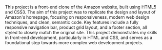 This project is a front-end clone of the Amazon website, built using HTML5 and CSS3. The aim of this project was to replicate the design and layout of Amazon's homepage, focusing on responsiveness, modern web design techniques, and clean, semantic code. Key features include a fully responsive navigation bar, product grid layout, and a footer section, all styled to closely match the original site. This project demonstrates my skills in front-end development, particularly in HTML and CSS, and serves as a foundational step towards more complex web development projects.
